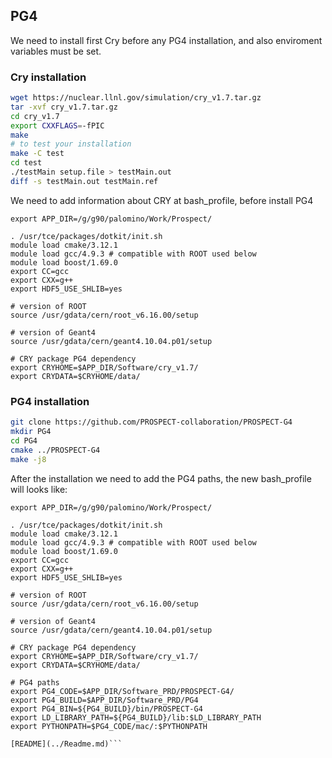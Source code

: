 
## PG4
We need to install first Cry before any PG4 installation, and also enviroment variables must be set.

### Cry installation
```bash
wget https://nuclear.llnl.gov/simulation/cry_v1.7.tar.gz
tar -xvf cry_v1.7.tar.gz
cd cry_v1.7
export CXXFLAGS=-fPIC
make
# to test your installation
make -C test
cd test
./testMain setup.file > testMain.out
diff -s testMain.out testMain.ref
```
We need to add information about CRY at bash_profile, before install PG4
```
export APP_DIR=/g/g90/palomino/Work/Prospect/

. /usr/tce/packages/dotkit/init.sh
module load cmake/3.12.1
module load gcc/4.9.3 # compatible with ROOT used below
module load boost/1.69.0
export CC=gcc
export CXX=g++
export HDF5_USE_SHLIB=yes

# version of ROOT
source /usr/gdata/cern/root_v6.16.00/setup

# version of Geant4
source /usr/gdata/cern/geant4.10.04.p01/setup

# CRY package PG4 dependency
export CRYHOME=$APP_DIR/Software/cry_v1.7/
export CRYDATA=$CRYHOME/data/
```

### PG4 installation
```bash
git clone https://github.com/PROSPECT-collaboration/PROSPECT-G4
mkdir PG4
cd PG4
cmake ../PROSPECT-G4
make -j8
```
After the installation we need to add the PG4 paths, the new bash_profile will looks like:
```
export APP_DIR=/g/g90/palomino/Work/Prospect/

. /usr/tce/packages/dotkit/init.sh
module load cmake/3.12.1
module load gcc/4.9.3 # compatible with ROOT used below
module load boost/1.69.0
export CC=gcc
export CXX=g++
export HDF5_USE_SHLIB=yes

# version of ROOT
source /usr/gdata/cern/root_v6.16.00/setup

# version of Geant4
source /usr/gdata/cern/geant4.10.04.p01/setup

# CRY package PG4 dependency
export CRYHOME=$APP_DIR/Software/cry_v1.7/
export CRYDATA=$CRYHOME/data/

# PG4 paths
export PG4_CODE=$APP_DIR/Software_PRD/PROSPECT-G4/
export PG4_BUILD=$APP_DIR/Software_PRD/PG4
export PG4_BIN=${PG4_BUILD}/bin/PROSPECT-G4
export LD_LIBRARY_PATH=${PG4_BUILD}/lib:$LD_LIBRARY_PATH
export PYTHONPATH=$PG4_CODE/mac/:$PYTHONPATH

[README](../Readme.md)```
